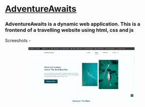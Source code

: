 <h1><u>AdventureAwaits</u></h1>
<h3>AdventureAwaits is a dynamic web application. This is a frontend of a travelling website using html, css and js</h3>

Screeshots -
<p align="center">
  <img src="assets\ADVENTURE.png" width="350" >
</p>